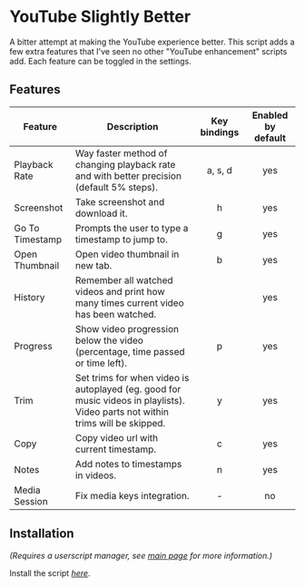 # YouTube Slightly Better

A bitter attempt at making the YouTube experience better. This script adds a few extra features that I've seen no other "YouTube enhancement" scripts add. Each feature can be toggled in the settings.

## Features

| Feature | Description | Key bindings | Enabled by default |
| --- | --- | :---: | :---: |
| Playback Rate | Way faster method of changing playback rate and with better precision (default 5% steps). | a, s, d | yes |
| Screenshot | Take screenshot and download it. | h | yes |
| Go To Timestamp | Prompts the user to type a timestamp to jump to. | g | yes |
| Open Thumbnail | Open video thumbnail in new tab. | b | yes |
| History | Remember all watched videos and print how many times current video has been watched. | | yes |
| Progress | Show video progression below the video (percentage, time passed or time left). | p | yes |
| Trim | Set trims for when video is autoplayed (eg. good for music videos in playlists). Video parts not within trims will be skipped. | y | yes |
| Copy | Copy video url with current timestamp. | c | yes |
| Notes | Add notes to timestamps in videos. | n | yes |
| Media Session | Fix media keys integration. | - | no |

## Installation

_(Requires a userscript manager, see [main page](https://github.com/josefandersson/userscripts#installation) for more information.)_

Install the script [_here_](https://github.com/josefandersson/userscripts/raw/master/youtube-slightly-better/youtube-slightly-better.user.js).
